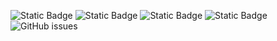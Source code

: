![Static Badge](https://img.shields.io/badge/blacklists-60-000000) ![Static Badge](https://img.shields.io/badge/blacklisted-3046393-cc0000) ![Static Badge](https://img.shields.io/badge/whitelisted-2242-00CC00) ![Static Badge](https://img.shields.io/badge/streaming_blacklist-28106-000000) ![GitHub issues](https://img.shields.io/github/issues/fabriziosalmi/blacklists)
